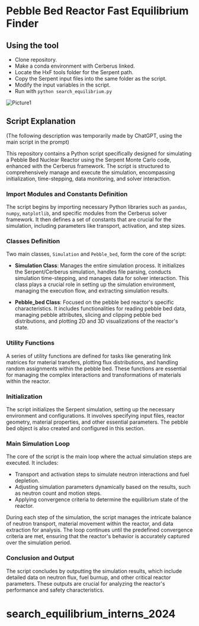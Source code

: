 # Pebble Bed Reactor Fast Equilibrium Finder

## Using the tool

* Clone repository.
* Make a conda environment with Cerberus linked.
* Locate the HxF tools folder for the Serpent path.
* Copy the Serpent input files into the same folder as the script.
* Modify the input variables in the script.
* Run with `python search_equilibrium.py`

![Picture1](https://github.com/yvrob/search_equilibrium/assets/56325916/c0ea5133-983e-4409-ab4f-c507bb6d56f5)

## Script Explanation

(The following description was temporarily made by ChatGPT, using the main script in the prompt)

This repository contains a Python script specifically designed for simulating a Pebble Bed Nuclear Reactor using the Serpent Monte Carlo code, enhanced with the Cerberus framework. The script is structured to comprehensively manage and execute the simulation, encompassing initialization, time-stepping, data monitoring, and solver interaction.

### Import Modules and Constants Definition
The script begins by importing necessary Python libraries such as `pandas`, `numpy`, `matplotlib`, and specific modules from the Cerberus solver framework. It then defines a set of constants that are crucial for the simulation, including parameters like transport, activation, and step sizes.



### Classes Definition
Two main classes, `Simulation` and `Pebble_bed`, form the core of the script:

- **Simulation Class**: Manages the entire simulation process. It initializes the Serpent/Cerberus simulation, handles file parsing, conducts simulation time-stepping, and manages data for solver interaction. This class plays a crucial role in setting up the simulation environment, managing the execution flow, and extracting simulation results.

- **Pebble_bed Class**: Focused on the pebble bed reactor's specific characteristics. It includes functionalities for reading pebble bed data, managing pebble attributes, slicing and clipping pebble bed distributions, and plotting 2D and 3D visualizations of the reactor's state.

### Utility Functions
A series of utility functions are defined for tasks like generating link matrices for material transfers, plotting flux distributions, and handling random assignments within the pebble bed. These functions are essential for managing the complex interactions and transformations of materials within the reactor.

### Initialization
The script initializes the Serpent simulation, setting up the necessary environment and configurations. It involves specifying input files, reactor geometry, material properties, and other essential parameters. The pebble bed object is also created and configured in this section.

### Main Simulation Loop
The core of the script is the main loop where the actual simulation steps are executed. It includes:

- Transport and activation steps to simulate neutron interactions and fuel depletion.
- Adjusting simulation parameters dynamically based on the results, such as neutron count and motion steps.
- Applying convergence criteria to determine the equilibrium state of the reactor.

During each step of the simulation, the script manages the intricate balance of neutron transport, material movement within the reactor, and data extraction for analysis. The loop continues until the predefined convergence criteria are met, ensuring that the reactor's behavior is accurately captured over the simulation period.

### Conclusion and Output
The script concludes by outputting the simulation results, which include detailed data on neutron flux, fuel burnup, and other critical reactor parameters. These outputs are crucial for analyzing the reactor's performance and safety characteristics.

# search_equilibrium_interns_2024
